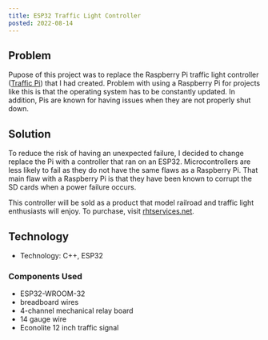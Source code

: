 ```yaml
---
title: ESP32 Traffic Light Controller
posted: 2022-08-14
---
```


## Problem

Pupose of this project was to replace the Raspberry Pi traffic light controller
([Traffic Pi](/projects/traffic-pi)) that I had created. Problem with using a Raspberry Pi 
for projects like this is that the operating system has to be constantly updated. In addition, 
Pis are known for having issues when they are not properly shut down. 

## Solution 

To reduce the risk of 
having an unexpected failure, I decided to change replace the Pi with a controller that 
ran on an ESP32. Microcontrollers are less likely to fail as they do not have the same flaws as a Raspberry 
Pi. That main flaw with a Raspberry Pi is that they have been known to corrupt the SD cards when a 
power failure occurs.

This controller will be sold as a product that model railroad and traffic light enthusiasts
will enjoy. To purchase, visit 
<a href="https://rhtservices.net" target="_blank">rhtservices.net</a>.

## Technology 

* Technology: C++, ESP32

### Components Used

* ESP32-WROOM-32
* breadboard wires
* 4-channel mechanical relay board
* 14 gauge wire
* Econolite 12 inch traffic signal

